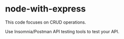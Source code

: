 # node-with-express

This code focuses on CRUD operations.

Use Insomnia/Postman API testing tools to test your API.
